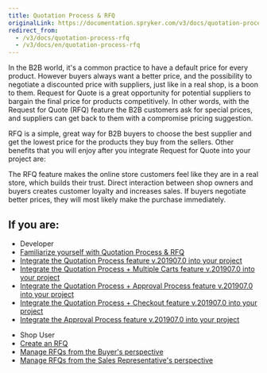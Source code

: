 ```yaml
---
title: Quotation Process & RFQ
originalLink: https://documentation.spryker.com/v3/docs/quotation-process-rfq
redirect_from:
  - /v3/docs/quotation-process-rfq
  - /v3/docs/en/quotation-process-rfq
---
```


In the B2B world, it's a common practice to have a default price for every product. However buyers always want a better price, and the possibility to negotiate a discounted price with suppliers, just like in a real shop, is a boon to them. Request for Quote is a great opportunity for potential suppliers to bargain the final price for products competitively. In other words, with the Request for Quote (RFQ) feature the B2B customers ask for special prices, and suppliers can get back to them with a compromise pricing suggestion.

RFQ is a simple, great way for B2B buyers to choose the best supplier and get the lowest price for the products they buy from the sellers. Other benefits that you will enjoy after you integrate Request for Quote into your project are:

 The RFQ feature makes the online store customers feel like they are in a real store, which builds their trust.
 Direct interaction between shop owners and buyers creates customer loyalty and increases sales.
 If buyers negotiate better prices, they will most likely make the purchase immediately.

## If you are:

<div class="mr-container">
    <div class="mr-list-container">
        <!-- col1 -->
        <div class="mr-col">
            <ul class="mr-list mr-list-green">
                <li class="mr-title">Developer</li>
                <li><a href="https://documentation.spryker.com/v3/docs/quotation-process-rfq-feature-overview-201907" class="mr-link">Familiarize yourself with Quotation Process & RFQ</a></li>
                <li><a href="https://documentation.spryker.com/v3/docs/quotation-process-feature-integration" class="mr-link">Integrate the Quotation Process feature v.201907.0 into your project</a></li>
                <li><a href="https://documentation.spryker.com/v3/docs/quotation-process-multiple-carts-feature-integration" class="mr-link">Integrate the Quotation Process + Multiple Carts feature v.201907.0 into your project</a></li>
                <li><a href="https://documentation.spryker.com/v3/docs/quotation-process-approval-process-feature-integration" class="mr-link">Integrate the Quotation Process + Approval Process feature v.201907.0 into your project</a></li>
                <li><a href="https://documentation.spryker.com/v3/docs/checkout-quotation-process-feature-integration" class="mr-link">Integrate the Quotation Process + Checkout feature v.201907.0 into your project</a></li>
                <li><a href="https://documentation.spryker.com/v3/docs/approval-process-feature-integration" class="mr-link">Integrate the Approval Process feature v.201907.0 into your project</a></li>
            </ul>
        </div>
<!-- col3 -->
        <div class="mr-col">
            <ul class="mr-list mr-list-red">
                <li class="mr-title">Shop User</li>
                <li><a href="https://documentation.spryker.com/v3/docs/creating-shopping-cart" class="mr-link">Create an RFQ</a></li>
                <li><a href="https://documentation.spryker.com/v3/docs/managing-rfqs-for-buyer-shop-guide" class="mr-link">Manage RFQs from the Buyer's perspective</a></li>
                <li><a href="https://documentation.spryker.com/v3/docs/managing-rfqs-sales-rep-shop-guide" class="mr-link">Manage RFQs from the Sales Representative's perspective</a></li>
            </ul>
        </div>
    </div>
</div>
